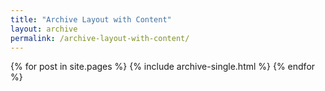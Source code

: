 ```yaml
---
title: "Archive Layout with Content"
layout: archive
permalink: /archive-layout-with-content/
---
```


{% for post in site.pages %}
{% include archive-single.html %}
{% endfor %}
